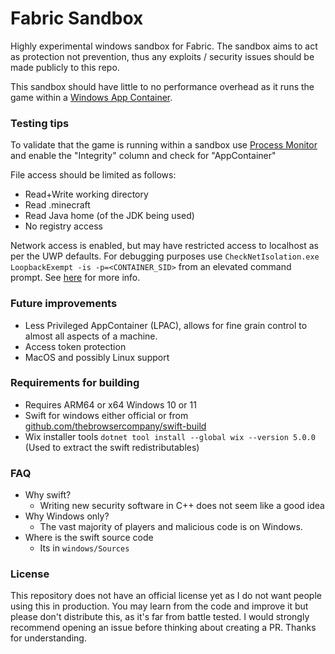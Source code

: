 # Fabric Sandbox
Highly experimental windows sandbox for Fabric. The sandbox aims to act as protection not prevention, thus any exploits / security issues should be made publicly to this repo.

This sandbox should have little to no performance overhead as it runs the game within a [Windows App Container](https://learn.microsoft.com/en-us/windows/win32/secauthz/appcontainer-isolation).

### Testing tips
To validate that the game is running within a sandbox use [Process Monitor](https://learn.microsoft.com/en-us/sysinternals/downloads/procmon) and enable the "Integrity" column and check for "AppContainer"

File access should be limited as follows:
- Read+Write working directory
- Read .minecraft
- Read Java home (of the JDK being used)
- No registry access

Network access is enabled, but may have restricted access to localhost as per the UWP defaults. For debugging purposes use `CheckNetIsolation.exe LoopbackExempt -is -p=<CONTAINER_SID>` from an elevated command prompt. See [here](https://learn.microsoft.com/en-us/windows/security/operating-system-security/network-security/windows-firewall/troubleshooting-uwp-firewall#debugging-uwp-app-loopback-scenarios) for more info.

### Future improvements
- Less Privileged AppContainer (LPAC), allows for fine grain control to almost all aspects of a machine.
- Access token protection
- MacOS and possibly Linux support

### Requirements for building
- Requires ARM64 or x64 Windows 10 or 11
- Swift for windows either official or from [github.com/thebrowsercompany/swift-build](https://github.com/thebrowsercompany/swift-build)
- Wix installer tools `dotnet tool install --global wix --version 5.0.0` (Used to extract the swift redistributables)

### FAQ
- Why swift?
  - Writing new security software in C++ does not seem like a good idea
- Why Windows only?
  - The vast majority of players and malicious code is on Windows.
- Where is the swift source code
  - Its in `windows/Sources`

### License
This repository does not have an official license yet as I do not want people using this in production. You may learn from the code and improve it but please don't distribute this, as it's far from battle tested. I would strongly recommend opening an issue before thinking about creating a PR. Thanks for understanding.

